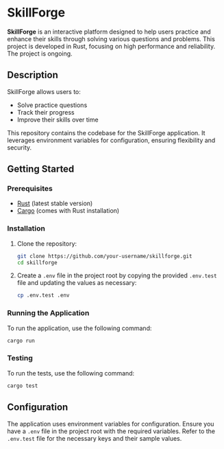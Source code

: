 # SkillForge

**SkillForge** is an interactive platform designed to help users practice and enhance their skills through solving various questions and problems. This project is developed in Rust, focusing on high performance and reliability. The project is ongoing.

## Description

SkillForge allows users to:

- Solve practice questions
- Track their progress
- Improve their skills over time

This repository contains the codebase for the SkillForge application. It leverages environment variables for configuration, ensuring flexibility and security.

## Getting Started

### Prerequisites

- [Rust](https://www.rust-lang.org/tools/install) (latest stable version)
- [Cargo](https://doc.rust-lang.org/cargo/getting-started/installation.html) (comes with Rust installation)

### Installation

1. Clone the repository:

    ```sh
    git clone https://github.com/your-username/skillforge.git
    cd skillforge
    ```

2. Create a `.env` file in the project root by copying the provided `.env.test` file and updating the values as necessary:

    ```sh
    cp .env.test .env
    ```

### Running the Application

To run the application, use the following command:

```sh
cargo run
```

### Testing

To run the tests, use the following command:

```sh
cargo test
```

## Configuration

The application uses environment variables for configuration. Ensure you have a `.env` file in the project root with the required variables. Refer to the `.env.test` file for the necessary keys and their sample values.
